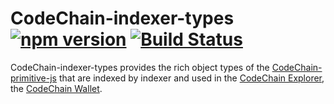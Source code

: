 # CodeChain-indexer-types [![npm version](https://badge.fury.io/js/codechain-indexer-types.svg)](https://badge.fury.io/js/codechain-indexer-types) [![Build Status](https://travis-ci.org/CodeChain-io/codechain-es-js.svg?branch=master)](https://travis-ci.org/CodeChain-io/codechain-es-js)

CodeChain-indexer-types provides the rich object types of the [CodeChain-primitive-js](https://github.com/CodeChain-io/codechain-primitives-js) that are indexed by indexer and used in the [CodeChain Explorer](https://github.com/CodeChain-io/codechain-explorer), the [CodeChain Wallet](https://github.com/CodeChain-io/codechain-wallet).
